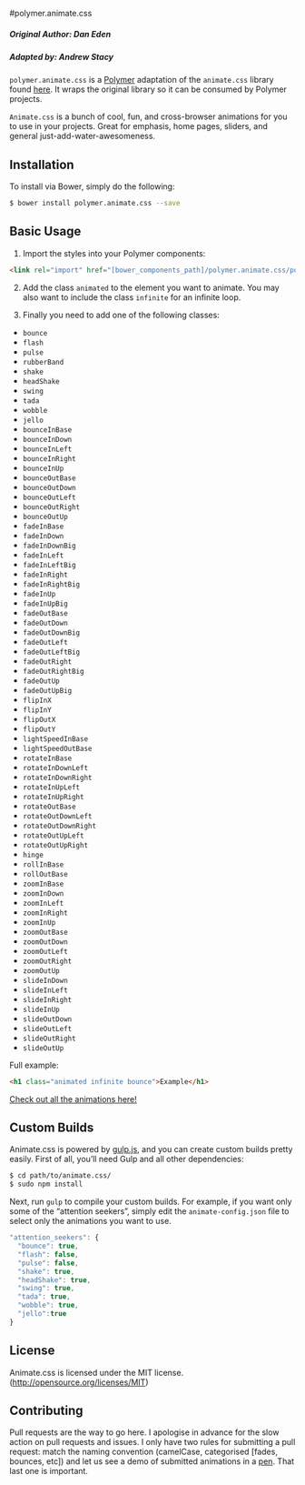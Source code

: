 #polymer.animate.css 

##### Original Author: Dan Eden 
##### Adapted by: Andrew Stacy

`polymer.animate.css` is a [Polymer](https://www.polymer-project.org/1.0/) adaptation of the `animate.css` library found [here](https://github.com/daneden/animate.css). It wraps the original library so it can be consumed by Polymer projects.

`Animate.css` is a bunch of cool, fun, and cross-browser animations for you to use in your projects. Great for emphasis, home pages, sliders, and general just-add-water-awesomeness.

## Installation

To install via Bower, simply do the following:

```bash
$ bower install polymer.animate.css --save
```

## Basic Usage
1. Import the styles into your Polymer components:

  ```html
  <link rel="import" href="[bower_components_path]/polymer.animate.css/polymer.animate.css.html">
  ```

2. Add the class `animated` to the element you want to animate.
 You may also want to include the class `infinite` for an infinite loop.

3. Finally you need to add one of the following classes:

  * `bounce`
  * `flash`
  * `pulse`
  * `rubberBand`
  * `shake`
  * `headShake`
  * `swing`
  * `tada`
  * `wobble`
  * `jello`
  * `bounceInBase`
  * `bounceInDown`
  * `bounceInLeft`
  * `bounceInRight`
  * `bounceInUp`
  * `bounceOutBase`
  * `bounceOutDown`
  * `bounceOutLeft`
  * `bounceOutRight`
  * `bounceOutUp`
  * `fadeInBase`
  * `fadeInDown`
  * `fadeInDownBig`
  * `fadeInLeft`
  * `fadeInLeftBig`
  * `fadeInRight`
  * `fadeInRightBig`
  * `fadeInUp`
  * `fadeInUpBig`
  * `fadeOutBase`
  * `fadeOutDown`
  * `fadeOutDownBig`
  * `fadeOutLeft`
  * `fadeOutLeftBig`
  * `fadeOutRight`
  * `fadeOutRightBig`
  * `fadeOutUp`
  * `fadeOutUpBig`
  * `flipInX`
  * `flipInY`
  * `flipOutX`
  * `flipOutY`
  * `lightSpeedInBase`
  * `lightSpeedOutBase`
  * `rotateInBase`
  * `rotateInDownLeft`
  * `rotateInDownRight`
  * `rotateInUpLeft`
  * `rotateInUpRight`
  * `rotateOutBase`
  * `rotateOutDownLeft`
  * `rotateOutDownRight`
  * `rotateOutUpLeft`
  * `rotateOutUpRight`
  * `hinge`
  * `rollInBase`
  * `rollOutBase`
  * `zoomInBase`
  * `zoomInDown`
  * `zoomInLeft`
  * `zoomInRight`
  * `zoomInUp`
  * `zoomOutBase`
  * `zoomOutDown`
  * `zoomOutLeft`
  * `zoomOutRight`
  * `zoomOutUp`
  * `slideInDown`
  * `slideInLeft`
  * `slideInRight`
  * `slideInUp`
  * `slideOutDown`
  * `slideOutLeft`
  * `slideOutRight`
  * `slideOutUp`

Full example:
```html
<h1 class="animated infinite bounce">Example</h1>
```

[Check out all the animations here!](https://daneden.github.io/animate.css/)

## Custom Builds
Animate.css is powered by [gulp.js](http://gulpjs.com/), and you can create custom builds pretty easily. First of all, you’ll need Gulp and all other dependencies:

```sh
$ cd path/to/animate.css/
$ sudo npm install
```

Next, run `gulp` to compile your custom builds. For example, if you want only some of the “attention seekers”, simply edit the `animate-config.json` file to select only the animations you want to use.

```javascript
"attention_seekers": {
  "bounce": true,
  "flash": false,
  "pulse": false,
  "shake": true,
  "headShake": true,
  "swing": true,
  "tada": true,
  "wobble": true,
  "jello":true
}
```

## License
Animate.css is licensed under the MIT license. (http://opensource.org/licenses/MIT)

## Contributing
Pull requests are the way to go here. I apologise in advance for the slow action on pull requests and issues. I only have two rules for submitting a pull request: match the naming convention (camelCase, categorised [fades, bounces, etc]) and let us see a demo of submitted animations in a [pen](http://codepen.io). That last one is important.
